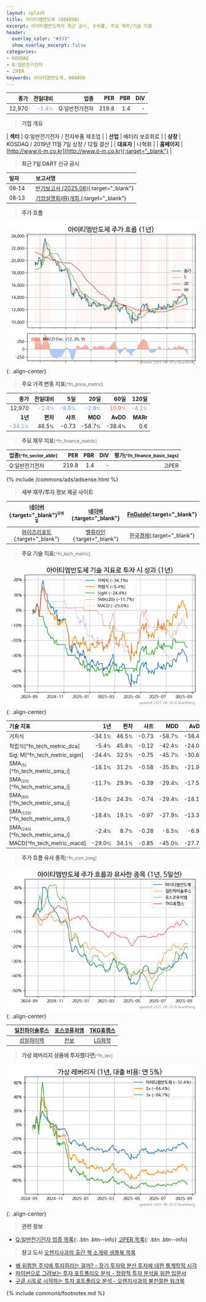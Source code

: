 ```yaml
---
layout: splash
title: 아이티엠반도체 (084850)
excerpt: 아이티엠반도체의 최근 공시, 수익률, 주요 재무/기술 지표
header:
  overlay_color: "#333"
  show_overlay_excerpt: false
categories:
- KOSDAQ
- Q:일반전기전자
- 고PER
keywords: 아이티엠반도체, 084850
---
```


| **종가** | **전일대비** | **업종** | **PER** | **PBR** | **DIV** |
| -------: | -----------: | -------: | ------: | ------: | ------: |
| 12,970 | <span style="color: cornflowerblue">-1.4<small>%</small></span> | Q:일반전기전자 | 219.8 | 1.4 | - |

<!-- more -->


> **기업 개요**<a id="company"></a>

| <span style="white-space:nowrap;">**섹터**</span> | Q:일반전기전자 / 전자부품 제조업 |
| <span style="white-space:nowrap;">**산업**</span> | 배터리 보호회로 |
| <span style="white-space:nowrap;">**상장**</span> | KOSDAQ / 2019년 11월 7일 상장 / 12월 결산 |
| <span style="white-space:nowrap;">**대표자**</span> | 나혁휘 |
| <span style="white-space:nowrap;">**홈페이지**</span> | [http://www.it-m.co.kr](http://www.it-m.co.kr){:target="_blank"} |


> **최근 7일 DART 신규 공시**<a id="dart"></a>

| **일자** |      | **보고서명** |
| :------- | :--- | :----------- |
| 08&#x2011;14 | | [반기보고서 (2025.06)](https://dart.fss.or.kr/dsaf001/main.do?rcpNo=20250814002330){:target="_blank"} |
| 08&#x2011;13 | | [기업설명회(IR)개최              ](https://dart.fss.or.kr/dsaf001/main.do?rcpNo=20250813900876){:target="_blank"} |


> **주가 흐름**<a id="price"></a>

![084850](/stock/images/084850.png){: .align-center}


> **주요 가격 변동 지표**<small>[^fn_price_metric]</small>

| **종가** | **전일대비** | **5일** | **20일** | **60일** | **120일** |
| -------: | -----------: | ------: | -------: | -------: | --------: |
| 12,970 | <span style="color: cornflowerblue">-1.4<small>%</small></span> | <span style="color: cornflowerblue">-8.8<small>%</small></span> | <span style="color: cornflowerblue">-2.8<small>%</small></span> | <span style="color: tomato">10.9<small>%</small></span> | <span style="color: cornflowerblue">-4.1<small>%</small></span> |
| **1년** | **편차** | **샤프** | **MDD** | **AvDD** | **MARr** |
| <span style="color: cornflowerblue">-34.1<small>%</small></span> | 46.5<small>%</small> | -0.73 | -58.7<small>%</small> | -38.4<small>%</small> | 0.6 |


> **주요 재무 지표**<small>[^fn_finance_metric]</small>

| **업종**<small>[^fn_sector_abbr]</small> | **PER** | **PBR** | **DIV** | **평가**<small>[^fn_finance_basic_tags]</small> |
| :--------------------------------------- | ------: | ------: | ------: | ----------------------------------------------: |
| Q:일반전기전자 | 219.8 | 1.4 | - | 고PER |



{% include /commons/ads/adsense.html %}

> **세부 재무/투자 정보 제공 사이트**

| [네이버](https://m.stock.naver.com/domestic/stock/084850/finance/summary){:target="_blank"}<sup><small>모바일</small></sup> | [네이버](https://finance.naver.com/item/coinfo.naver?code=084850){:target="_blank"} | [FnGuide](https://comp.fnguide.com/SVO2/ASP/SVD_Invest.asp?gicode=A084850&MenuYn=Y){:target="_blank"} |
| :---: | :---: | :---: |
| [와이즈리포트](https://comp.wisereport.co.kr/company/c1040001.aspx?cmp_cd=084850){:target="_blank"} | [밸류라인](https://www.valueline.co.kr/finance/summary/084850){:target="_blank"} | [한국경제](https://markets.hankyung.com/stock/084850/financial-summary){:target="_blank"} |


> **주요 기술 지표**<small>[^fn_tech_metric]</small>


![084850](/stock/images/084850_tech.png){: .align-center}

| **기술 지표** | **1년** | **편차** | **샤프** | **MDD** | **AvDD** |
| :------------ | ------: | -----------: | -------: | ------: | -------: |
| 거치식 | -34.1<small>%</small> | 46.5<small>%</small> | -0.73 | -58.7<small>%</small> | -38.4<small>%</small> |
| 적립식[^fn_tech_metric_dca] | -5.4<small>%</small> | 45.8<small>%</small> | -0.12 | -42.4<small>%</small> | -24.0<small>%</small> |
| Sig. M[^fn_tech_metric_sigm] | -24.4<small>%</small> | 32.5<small>%</small> | -0.75 | -45.7<small>%</small> | -30.6<small>%</small> |
| SMA<small><sub>(5)</sub></small>[^fn_tech_metric_sma_i] | -18.1<small>%</small> | 31.2<small>%</small> | -0.58 | -35.8<small>%</small> | -21.9<small>%</small> |
| SMA<small><sub>(20)</sub></small>[^fn_tech_metric_sma_i] | -11.7<small>%</small> | 29.9<small>%</small> | -0.39 | -29.4<small>%</small> | -17.5<small>%</small> |
| SMA<small><sub>(60)</sub></small>[^fn_tech_metric_sma_i] | -18.0<small>%</small> | 24.3<small>%</small> | -0.74 | -29.4<small>%</small> | -18.1<small>%</small> |
| SMA<small><sub>(120)</sub></small>[^fn_tech_metric_sma_i] | -18.4<small>%</small> | 19.1<small>%</small> | -0.97 | -27.9<small>%</small> | -13.3<small>%</small> |
| SMA<small><sub>(240)</sub></small>[^fn_tech_metric_sma_i] | -2.4<small>%</small> | 8.7<small>%</small> | -0.28 | -8.5<small>%</small> | -6.9<small>%</small> |
| MACD[^fn_tech_metric_macd] | -29.0<small>%</small> | 34.1<small>%</small> | -0.85 | -45.0<small>%</small> | -27.7<small>%</small> |


> **주가 흐름 유사 종목**<a id="corr"></a><small>[^fn_corr_long]</small>

![084850](/stock/images/084850_corr.png){: .align-center}

|       | [일진하이솔루스](/271940/) | [포스코퓨처엠](/003670/) | [TKG휴켐스](/069260/) |
| :---: | :------------------------------------: | :------------------------------------: | :------------------------------------: |
|       | [성일하이텍](/365340/) | [천보](/278280/) | [LG화학](/051910/) |


> **가상 레버리지 상품에 투자했다면**<a id="2x"></a><small>[^fn_lev]</small>

![084850](/stock/images/084850_2x.png){: .align-center}


> **관련 정보**

- [Q:일반전기전자 업종 목록](/stats/sector/kosdaq_업종_일반전기전자_종목/){: .btn .btn--info} [고PER 목록](/fn/fn_high_per/){: .btn .btn--info}

> **참고 도서** [오렌지사과의 출간 책 소개와 샘플북 목록](https://kongdori.tistory.com/691)

- [왜 위험한 주식에 투자하라는 걸까? - 장기 투자와 분산 투자에 대한 통계학적 시각](https://kongdori.tistory.com/421)
- [파이썬으로 그려보는 투자 포트폴리오 분석  - 정량적 투자 분석을 위한 입문서](https://kongdori.tistory.com/643)
- [구글 시트로 시작하는 투자 포트폴리오 분석 - 오렌지사과의 불친절한 워크북](https://kongdori.tistory.com/449)


{% include commons/footnotes.md %}